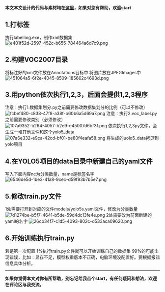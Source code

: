 **本文本文设计的代码与素材均在[这里](https://github.com/chenmeilong/YOLOV5dataSet)，如果对您有帮助，欢迎start**
## 1.打标签
执行labelImg.exe，制作xml数据集
![e401f52d-2597-452c-b655-784464a6d7c9.png](http://img.cmlt.fun/article/e401f52d-2597-452c-b655-784464a6d7c9.png)

## 2.构建VOC2007目录
将标注好的xml文件放在Annotations目标中
将图片放在JPEGImages中
![451064a5-6f2e-4045-8509-185662c4693d.png](http://img.cmlt.fun/article/451064a5-6f2e-4045-8509-185662c4693d.png)

## 3.用python依次执行1,2,3，后面会提供1,2,3程序
注意：执行1.数据集划分.py之前需要修改数据集划分的比例（可以不修改）
![fcbef480-c838-47f8-a38f-b60b6a5d69a7.png](http://img.cmlt.fun/article/fcbef480-c838-47f8-a38f-b60b6a5d69a7.png)
注意：执行2.voc_label.py之前需要修改类别（必须修改）
![107a9352-b264-4057-b2e9-e45007d6bf3f.png](http://img.cmlt.fun/article/107a9352-b264-4057-b2e9-e45007d6bf3f.png)
依次执行1,2,3py文件，会生成一堆其他文件和这个yolo5_data
![07a6e332-e9ca-42cd-bf01-be80f4eafa58.png](http://img.cmlt.fun/article/07a6e332-e9ca-42cd-bf01-be80f4eafa58.png)
将生成的uolo5_data拷贝到yolo项目

## 4.在YOLO5项目的data目录中新建自己的yaml文件
写入下面内容nc为分类数量，name是标签名字
![6546de5d-1be3-41a8-9cec-d59f93b7b5e7.png](http://img.cmlt.fun/article/6546de5d-1be3-41a8-9cec-d59f93b7b5e7.png)

## 5.修改train.py文件
1处需要打开到对应的文件models/yolo5s.yaml文件，修改为分类数量
![7d1274be-b5f7-4641-b5de-59d4dc13fe4e.png](http://img.cmlt.fun/article/7d1274be-b5f7-4641-b5de-59d4dc13fe4e.png)
2处需要改为前面新建的yaml的名字
![26cb34f7-c1d5-4093-802c-d533aca09620.png](http://img.cmlt.fun/article/26cb34f7-c1d5-4093-802c-d533aca09620.png)
## 6.开始训练执行train.py
若是第一次配置 
1%执行train.py文件就可以开始训练自己的数据集
99%的可能出现错误，比如：显存不足，模型权重版本不正确，电脑环境没配置好。要根据报错信息具体分析。
***
**如果你觉得本文对你有所帮助，别忘记给我点个start，有任何疑问和想法，欢迎在评论区与我交流。**